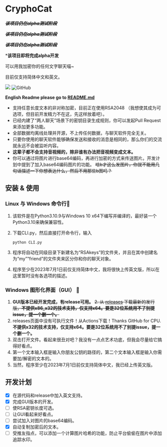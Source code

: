 # CryphoCat
~~***该项目仍在alpha测试阶段***~~

~~***该项目仍在alpha测试阶段***~~

~~***该项目仍在alpha测试阶段***~~

***该项目即将完成alpha开发**

可以用我加密你的任何文字聊天喵~

目前仅支持简体中文和英文。

![](https://img.shields.io/badge/python-v3.10-blue)
![GitHub](https://img.shields.io/github/license/caikun233/CryphoCat)

**English Readme please go to [README.md](https://github.com/caikun233/CryphoCat/blob/main/README.md)**

* 支持任意长度文本的非对称加密，目前正在使用RSA2048 （我想使其成为可选项，但目前开发精力不在这，先这样放着吧）。
* 已经内建了“两人聊天”场景下的密钥目录生成规则，你可以发起Pull Request来添加更多功能。
* 全部数据均离线处理并开源，不上传任何数据，与聊天软件完全无关。
* 只要你使用的聊天软件能够确保发送和接收的消息是相同的，那么你们的交流就永远不会被监听内容。
* **这辈子都不会支持音视频的，除非谁有办法把音视频变成文本。**
* 你可以通过将图片进行base64编码，再进行加密的方式来传送图片。开发计划中提到了加入base64编码图片的功能。 ~~啥b才这么发图片，你就不能用几句话描述一下你想表达什么，然后不用那些b图吗？~~

## 安装 & 使用

### Linux 与 Windows 命令行🔨

 1. 该软件是在Python3.10.9与Windows 10 x64下编写并编译的，最好装一个Python3.10来确保兼容性。

 2. 下载CLI.py，然后直接打开命令行，输入 

    ```shell
    python CLI.py
    ```

 3. 程序将自动在同级目录下新建名为“RSAkeys”的文件夹，并且在其中创建名为“my”“friend”的文件夹来区分你和你的聊天对象。

 4. 程序至少在2023年7月1日前仅支持简体中文，我将很快上传英文版，所以在这里暂时没有各选项的描述。

### Windows 图形化界面（GUI） 🔨

1. **GUI版本已经开发完成，有release可用。**
~~2. 从 [releases](https://github.com/caikun233/CryphoCat/releases) 下载最新的发行版，**不提供x86_x32的技术支持，仅支持x64。要是32位系统用不了别提issue，提一个删一个。**~~
2. releases页面中没有可执行文件！从Actions下载！Thanks GitHub for CPU.**不提供x32的技术支持，仅支持x64。要是32位系统用不了别提issue，提一个删一个。**
3. 双击打开文件。看起来很丑对吧？我没有一点点艺术功底，但我会尽量给它搞得好看点。
4. 第一个文本输入框是输入你朋友公钥的路径的，第二个文本输入框是输入你需要加/解密的文本的。
5. 当然，程序至少在2023年7月1日前仅支持简体中文，我已经上传英文版。

## 开发计划

- [x] 在源代码和release中加入英文支持。
- [x] 完成GUI版本的开发。
- [ ] 使RSA密钥长度可选。
- [ ] 让GUI看起来好看点。
- [ ] 尝试加入对图片的base64编码。
- [x] 自动复制加密后的文本。
- [ ] 受推友指点，可以添加一个计算图片哈希的功能，防止平台偷偷在图片中添加追踪水印。
